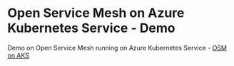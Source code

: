# Open Service Mesh on Azure Kubernetes Service - Demo
Demo on Open Service Mesh running on Azure Kubernetes Service - [OSM on AKS](/src/cli-aks-osm-demo.md)